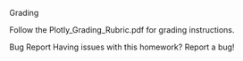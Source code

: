 Grading

Follow the Plotly_Grading_Rubric.pdf for grading instructions.


Bug Report
Having issues with this homework? Report a bug!
